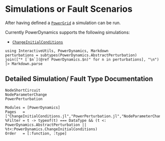 # Simulations or Fault Scenarios

After having defined a [`PowerGrid`](@ref) a simulation can be run.

Currently PowerDynamics supports the following simulations:

- [`ChangeInitialConditions`](@ref)
```@eval
using InteractiveUtils, PowerDynamics, Markdown
perturbations = subtypes(PowerDynamics.AbstractPerturbation)
join(["* [`$n`](@ref PowerDynamics.$n)" for n in perturbations], "\n") |> Markdown.parse
```


## Detailed Simulation/ Fault Type Documentation

```@docs
NodeShortCircuit
NodeParameterChange
PowerPerturbation
```
```@autodocs
Modules = [PowerDynamics]
Pages   = ["ChangeInitialConditions.jl","PowerPerturbation.jl","NodeParameterChange","LineFailure.jl","NodeShortCircuit.jl","AbstractPerturbation.jl"]
%Filter = t -> typeof(t) === DataType && (t <: PowerDynamics.AbstractPerturbation || %t<:PowerDynamics.ChangeInitialConditions)
Order   = [:function, :type]
```
